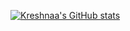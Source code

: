 
[![Kreshnaa's GitHub stats](https://github-readme-stats.vercel.app/api?username=kreshnaa-raam)](https://github.com/kreshnaa-raam/github-readme-stats)
